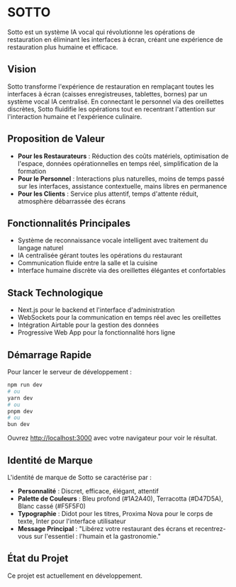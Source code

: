 # SOTTO

Sotto est un système IA vocal qui révolutionne les opérations de restauration en éliminant les interfaces à écran, créant une expérience de restauration plus humaine et efficace.

## Vision

Sotto transforme l'expérience de restauration en remplaçant toutes les interfaces à écran (caisses enregistreuses, tablettes, bornes) par un système vocal IA centralisé. En connectant le personnel via des oreillettes discrètes, Sotto fluidifie les opérations tout en recentrant l'attention sur l'interaction humaine et l'expérience culinaire.

## Proposition de Valeur

- **Pour les Restaurateurs** : Réduction des coûts matériels, optimisation de l'espace, données opérationnelles en temps réel, simplification de la formation
- **Pour le Personnel** : Interactions plus naturelles, moins de temps passé sur les interfaces, assistance contextuelle, mains libres en permanence
- **Pour les Clients** : Service plus attentif, temps d'attente réduit, atmosphère débarrassée des écrans

## Fonctionnalités Principales

- Système de reconnaissance vocale intelligent avec traitement du langage naturel
- IA centralisée gérant toutes les opérations du restaurant
- Communication fluide entre la salle et la cuisine
- Interface humaine discrète via des oreillettes élégantes et confortables

## Stack Technologique

- Next.js pour le backend et l'interface d'administration
- WebSockets pour la communication en temps réel avec les oreillettes
- Intégration Airtable pour la gestion des données
- Progressive Web App pour la fonctionnalité hors ligne

## Démarrage Rapide

Pour lancer le serveur de développement :

```bash
npm run dev
# ou
yarn dev
# ou
pnpm dev
# ou
bun dev
```

Ouvrez [http://localhost:3000](http://localhost:3000) avec votre navigateur pour voir le résultat.

## Identité de Marque

L'identité de marque de Sotto se caractérise par :

- **Personnalité** : Discret, efficace, élégant, attentif
- **Palette de Couleurs** : Bleu profond (#1A2A40), Terracotta (#D47D5A), Blanc cassé (#F5F5F0)
- **Typographie** : Didot pour les titres, Proxima Nova pour le corps de texte, Inter pour l'interface utilisateur
- **Message Principal** : "Libérez votre restaurant des écrans et recentrez-vous sur l'essentiel : l'humain et la gastronomie."

## État du Projet

Ce projet est actuellement en développement.
